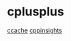# cplusplus

[ccache](https://github.com/ccache/ccache)
[cppinsights](https://github.com/andreasfertig/cppinsights)
